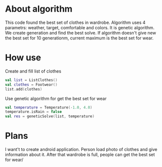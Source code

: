 # About algorithm
This code found the best set of clothes in wardrobe. Algorithm uses 4 parametrs: weather, target, comfortable and colors. It is genetic algorithm. We create generation and find the best solve. If algorithm doesn't give new the best set for 10 generationm, current maximum is the best set for wear.
# How use
Create and fill list of clothes
```kotlin
val list = ListClothes()
val clothes = Footwear()
list.add(clothes)
```
Use genetic algorithm for get the best set for wear
```kotlin
val temperature = Temperature(-1.0, 4.0)
temperature.isRain = false
val res = geneticSolve(list, temperature)
```

# Plans
I want't to create android application. Person load photo of clothes and give information about it. After that wardrobe is full, people can get the best set for wear/
